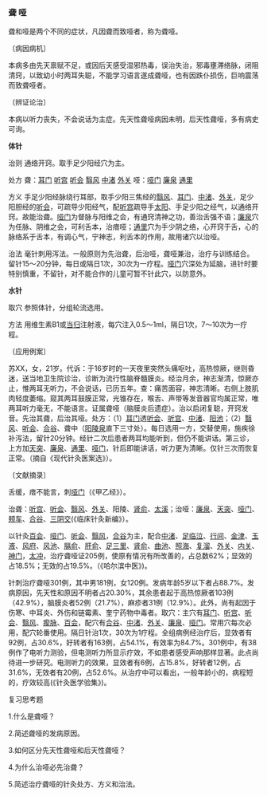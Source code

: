 ### 聋 哑

聋和哑是两个不同的症状，凡因聋而致哑者，称为聋哑。

〔病因病机〕

本病多由先天禀赋不足，或因后天感受湿邪热毒，误治失治，邪毒壅滞络脉，闭阻清窍，以致幼小时两耳失聪，不能学习语言遂成聋哑，也有因跌仆损伤，巨响震荡而致聋哑者。

〔辨证论治〕	

本病以听力丧失，不会说话为主症。先天性聋哑病因未明，后天性聋哑，多有病史可询。

**体针**

治则  通络开窍。取手足少阳经穴为主。		
	
处方  聋：[耳门](https://www.gmzyjc.com/read/zjs/zjs3.1.9-12-0.0.2.3.21.md)  [听宫](https://www.gmzyjc.com/read/zjs/zjs3.1.4-6-0.0.3.3.19.md)  [听会](https://www.gmzyjc.com/read/zjs/zjs3.1.9-12-0.0.3.3.2.md)  [翳风](https://www.gmzyjc.com/read/zjs/zjs3.1.9-12-0.0.2.3.17.md)  [中渚](https://www.gmzyjc.com/read/zjs/zjs3.1.9-12-0.0.2.3.3.md)  [外关](https://www.gmzyjc.com/read/zjs/zjs3.1.9-12-0.0.2.3.5.md)  哑：[哑门](https://www.gmzyjc.com/read/zjs/zjs3.2.2-0.0.1.3.15.md)  [廉泉](https://www.gmzyjc.com/read/zjs/zjs3.2.1-0.1.1.3.21.md)  [通里](https://www.gmzyjc.com/read/zjs/zjs3.1.4-6-0.0.2.3.5.md)		

方义  手足少阳经脉绕行耳部，取手少阳三焦经的[翳风](https://www.gmzyjc.com/read/zjs/zjs3.1.9-12-0.0.2.3.17.md)、[耳门](https://www.gmzyjc.com/read/zjs/zjs3.1.9-12-0.0.2.3.21.md)、[中渚](https://www.gmzyjc.com/read/zjs/zjs3.1.9-12-0.0.2.3.3.md)、[外关](https://www.gmzyjc.com/read/zjs/zjs3.1.9-12-0.0.2.3.5.md)，足少阳胆经的[听会](https://www.gmzyjc.com/read/zjs/zjs3.1.9-12-0.0.3.3.2.md)，可疏导少阳经气，配[听宫](https://www.gmzyjc.com/read/zjs/zjs3.1.4-6-0.0.3.3.19.md)疏导手[太阳](https://www.gmzyjc.com/read/zjs/zjs3.4-0.1.1.4.0.md)、手足少阳之经气，以通络开窍。故能治聋。[哑门](https://www.gmzyjc.com/read/zjs/zjs3.2.2-0.0.1.3.15.md)为督脉与阳维之会，有通窍清神之功，善治舌强不语；[廉泉](https://www.gmzyjc.com/read/zjs/zjs3.2.1-0.1.1.3.21.md)穴为任脉、阴维之会，可利舌本，治瘖哑；[通里](https://www.gmzyjc.com/read/zjs/zjs3.1.4-6-0.0.2.3.5.md)穴为手少阴之络，心开窍于舌，心的脉络系于舌本，有调心气，宁神志，利舌本的作用，故用诸穴以治哑。

治法  毫针刺用泻法。一般原则为先治聋，后治哑，聋哑兼治，治疗与训练结合。留针15〜20分钟，每日或隔日1次，30次为一疗程。[哑门](https://www.gmzyjc.com/read/zjs/zjs3.2.2-0.0.1.3.15.md)穴深处为延脑，进针时要特别慎重，不留针，对不能合作的儿童可暂不针此穴，以防意外。

**水针**

取穴  参照体针，分组轮流选用。

方法  用维生素B1或[当归](https://www.gmzyjc.com/read/bc/bc17-0.3.3.0.0.md)注射液，每穴注入0.5〜1ml，隔日1次，7〜10次为一疗程。

〔应用例案〕

苏XX，女，21岁。代诉：于16岁时的一天夜里突然头痛呕吐，高热惊厥，继则昏迷，送当地卫生院诊治，诊断为流行性脑脊髓膜炎。经治月余，神志渐清，惊厥亦止，惟两耳无听力，不会说话，已历五年。查：痛苦面容，神志清晰。右侧上肢肌肉轻度萎缩。窥其两耳鼓膜正常，光锥存在，喉舌、声带等发音器官均属正常，唯两耳听力毫无，不能语言。证属聋哑（脑膜炎后遗症）。治以启闭复聪，开窍发音。先治其聋，后治其哑。处方：（1）[耳门](https://www.gmzyjc.com/read/zjs/zjs3.1.9-12-0.0.2.3.21.md)透[听会](https://www.gmzyjc.com/read/zjs/zjs3.1.9-12-0.0.3.3.2.md)、[听宫](https://www.gmzyjc.com/read/zjs/zjs3.1.4-6-0.0.3.3.19.md)、[中渚](https://www.gmzyjc.com/read/zjs/zjs3.1.9-12-0.0.2.3.3.md)、[阳池](https://www.gmzyjc.com/read/zjs/zjs3.1.9-12-0.0.2.3.4.md)；（2）[翳风](https://www.gmzyjc.com/read/zjs/zjs3.1.9-12-0.0.2.3.17.md)、[听会](https://www.gmzyjc.com/read/zjs/zjs3.1.9-12-0.0.3.3.2.md)、[合谷](https://www.gmzyjc.com/read/zjs/zjs3.1.1-3-0.1.2.3.4.md)、聋中（[阳陵泉](https://www.gmzyjc.com/read/zjs/zjs3.1.9-12-0.0.3.3.34.md)直下三寸处）。每日选用一方，交替使用，施疾徐补泻法，留针20分钟。经针二次后患者两耳均能听到，但仍不能讲话。第三诊，上方加[天突](https://www.gmzyjc.com/read/zjs/zjs3.2.1-0.1.1.3.20.1.md)、[廉泉](https://www.gmzyjc.com/read/zjs/zjs3.2.1-0.1.1.3.21.md)、[通里](https://www.gmzyjc.com/read/zjs/zjs3.1.4-6-0.0.2.3.5.md)、[哑门](https://www.gmzyjc.com/read/zjs/zjs3.2.2-0.0.1.3.15.md)，针后即能讲话，听力更为清晰。仅针三次而恢复正常。（摘自《现代针灸医案选》）。

〔文献摘录〕

舌缓，瘖不能言，刺[哑门](https://www.gmzyjc.com/read/zjs/zjs3.2.2-0.0.1.3.15.md)（《甲乙经》）。

治聋：[听宫](https://www.gmzyjc.com/read/zjs/zjs3.1.4-6-0.0.3.3.19.md)、[听会](https://www.gmzyjc.com/read/zjs/zjs3.1.9-12-0.0.3.3.2.md)、[翳风](https://www.gmzyjc.com/read/zjs/zjs3.1.9-12-0.0.2.3.17.md)、[外关](https://www.gmzyjc.com/read/zjs/zjs3.1.9-12-0.0.2.3.5.md)、阳陵、[肾俞](https://www.gmzyjc.com/read/zjs/zjs3.1.7-8-0.0.1.3.23.md)、[太溪](https://www.gmzyjc.com/read/zjs/zjs3.1.7-8-0.0.2.3.3.md)；治哑：[廉泉](https://www.gmzyjc.com/read/zjs/zjs3.2.1-0.1.1.3.21.md)、[天突](https://www.gmzyjc.com/read/zjs/zjs3.2.1-0.1.1.3.20.1.md)、[哑门](https://www.gmzyjc.com/read/zjs/zjs3.2.2-0.0.1.3.15.md)、[颊车](https://www.gmzyjc.com/read/zjs/zjs3.1.1-3-0.1.3.3.6.md)、[合谷](https://www.gmzyjc.com/read/zjs/zjs3.1.1-3-0.1.2.3.4.md)、[三阴交](https://www.gmzyjc.com/read/zjs/zjs3.1.4-6-0.0.1.3.6.md)(《临床针灸新编》）。

以针灸[百会](https://www.gmzyjc.com/read/zjs/zjs3.2.2-0.0.1.3.20.md)、[哑门](https://www.gmzyjc.com/read/zjs/zjs3.2.2-0.0.1.3.15.md)、[听会](https://www.gmzyjc.com/read/zjs/zjs3.1.9-12-0.0.3.3.2.md)、[翳风](https://www.gmzyjc.com/read/zjs/zjs3.1.9-12-0.0.2.3.17.md)，[合谷](https://www.gmzyjc.com/read/zjs/zjs3.1.1-3-0.1.2.3.4.md)为主，配合[中渚](https://www.gmzyjc.com/read/zjs/zjs3.1.9-12-0.0.2.3.3.md)、[足临泣](https://www.gmzyjc.com/read/zjs/zjs3.1.9-12-0.0.3.3.41.md)、[行间](https://www.gmzyjc.com/read/zjs/zjs3.1.9-12-0.0.4.3.2.md)、[金津](https://www.gmzyjc.com/read/zjs/zjs3.4-0.1.1.7.0.md)、[玉液](https://www.gmzyjc.com/read/zjs/zjs3.4-0.1.1.7.0.md)、[风府](https://www.gmzyjc.com/read/zjs/zjs3.2.2-0.0.1.3.16.md)、[风池](https://www.gmzyjc.com/read/zjs/zjs3.1.9-12-0.0.3.3.20.md)、[膈俞](https://www.gmzyjc.com/read/zjs/zjs3.1.7-8-0.0.1.3.17.md)、[肝俞](https://www.gmzyjc.com/read/zjs/zjs3.1.7-8-0.0.1.3.18.md)、[足三里](https://www.gmzyjc.com/read/zjs/zjs3.1.1-3-0.1.3.3.36.md)、[肾俞](https://www.gmzyjc.com/read/zjs/zjs3.1.7-8-0.0.1.3.23.md)、[曲池](https://www.gmzyjc.com/read/zjs/zjs3.1.1-3-0.1.2.3.11.md)、[照海](https://www.gmzyjc.com/read/zjs/zjs3.1.7-8-0.0.2.3.6.md)、[复溜](https://www.gmzyjc.com/read/zjs/zjs3.1.7-8-0.0.2.3.7.md)、[外关](https://www.gmzyjc.com/read/zjs/zjs3.1.9-12-0.0.2.3.5.md)、[内关](https://www.gmzyjc.com/read/zjs/zjs3.1.9-12-0.0.1.3.6.md)、[神门](https://www.gmzyjc.com/read/zjs/zjs3.1.4-6-0.0.2.3.7.md)，[太冲](https://www.gmzyjc.com/read/zjs/zjs3.1.9-12-0.0.4.3.3.md)，治疗聋哑证205例，使原有情况有所改善的，占总数62%；显效的占18.5%；无效的占19.5%。（《哈尔滨中医》)。

针刺治疗聋哑301例，其中男181例，女120例。发病年龄5岁以下者占88.7%。发病原因，先天性和原因不明者占20.30%，其余患者起于高热惊厥者103例（42.9%），脑膜炎者52例（21.7%），麻疹者31例（12.9%）。此外，尚有起因于伤寒、中耳炎、外伤和链霉素、奎宁药物中毒者。取穴：主穴有[耳门](https://www.gmzyjc.com/read/zjs/zjs3.1.9-12-0.0.2.3.21.md)、[听宫](https://www.gmzyjc.com/read/zjs/zjs3.1.4-6-0.0.3.3.19.md)、[听会](https://www.gmzyjc.com/read/zjs/zjs3.1.9-12-0.0.3.3.2.md)、[翳风](https://www.gmzyjc.com/read/zjs/zjs3.1.9-12-0.0.2.3.17.md)、[瘈脉](https://www.gmzyjc.com/read/zjs/zjs3.1.9-12-0.0.2.3.18.md)、[百会](https://www.gmzyjc.com/read/zjs/zjs3.2.2-0.0.1.3.20.md)，配穴有[合谷](https://www.gmzyjc.com/read/zjs/zjs3.1.1-3-0.1.2.3.4.md)、[中渚](https://www.gmzyjc.com/read/zjs/zjs3.1.9-12-0.0.2.3.3.md)、[外关](https://www.gmzyjc.com/read/zjs/zjs3.1.9-12-0.0.2.3.5.md)、[廉泉](https://www.gmzyjc.com/read/zjs/zjs3.2.1-0.1.1.3.21.md)、[哑门](https://www.gmzyjc.com/read/zjs/zjs3.2.2-0.0.1.3.15.md)。常用穴每次必用，配穴轮番使用。隔日针治1次，30次为1疗程。全组病例经治疗后，显效者有92例，占30.6%，好转者有163例，占54.1%，有效率为84.7%。301例中，有38例作了电听力测验，但电测听力所显示疗效，不如患者感受声响那样显著。此点尚待进一步研究。电测听力的效果，显效者有6例，占15.8%，好转者12例，占31.6%，无效者有20例，占52.6%。从治疗中可以看出，一般年龄小的，病程短的，疗效较高(《针灸医学验集》)。

复习思考题 

1.什么是聋哑？

2.简述聋哑的发病原因。

3.如何区分先天性聋哑和后天性聋哑？

4.为什么治哑必先治聋？

5.简述治疗聋哑的针灸处方、方义和治法。

